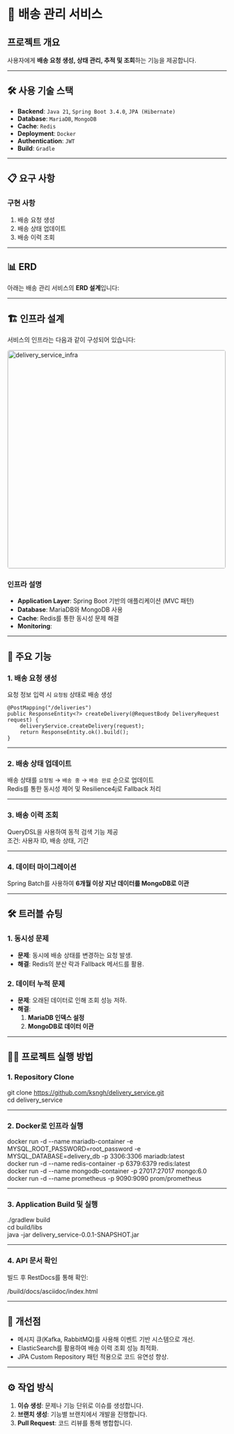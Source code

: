 # 🚚 **배송 관리 서비스**

## **프로젝트 개요**
사용자에게 **배송 요청 생성, 상태 관리, 추적 및 조회**하는 기능을 제공합니다.  

---

## 🛠️ **사용 기술 스택**
- **Backend**: `Java 21`, `Spring Boot 3.4.0`, `JPA (Hibernate)`
- **Database**: `MariaDB`, `MongoDB`
- **Cache**: `Redis`
- **Deployment**: `Docker`
- **Authentication**: `JWT`
- **Build**: `Gradle`

---

## 📋 **요구 사항**

### **구현 사항**
1. 배송 요청 생성
2. 배송 상태 업데이트
3. 배송 이력 조회

---

## 📊 **ERD**

아래는 배송 관리 서비스의 **ERD 설계**입니다:

---

## 🏗️ **인프라 설계**

서비스의 인프라는 다음과 같이 구성되어 있습니다:  

<img src="https://github.com/user-attachments/assets/0d151989-e0cd-4f82-9318-28e9791e1043" alt="delivery_service_infra" style="border: 1px solid #ddd; border-radius: 5px; width: 500px;">

### **인프라 설명**
- **Application Layer**: Spring Boot 기반의 애플리케이션 (MVC 패턴)
- **Database**: MariaDB와 MongoDB 사용
- **Cache**: Redis를 통한 동시성 문제 해결
- **Monitoring**: 

---

## 🚀 **주요 기능**

### **1. 배송 요청 생성**
요청 정보 입력 시 `요청됨` 상태로 배송 생성  
```
@PostMapping("/deliveries")  
public ResponseEntity<?> createDelivery(@RequestBody DeliveryRequest request) {  
    deliveryService.createDelivery(request);  
    return ResponseEntity.ok().build();  
}
```

---

### **2. 배송 상태 업데이트**
배송 상태를 `요청됨` → `배송 중` → `배송 완료` 순으로 업데이트  
Redis를 통한 동시성 제어 및 Resilience4j로 Fallback 처리  

---

### **3. 배송 이력 조회**
QueryDSL을 사용하여 동적 검색 기능 제공  
조건: 사용자 ID, 배송 상태, 기간  

---

### **4. 데이터 마이그레이션**
Spring Batch를 사용하여 **6개월 이상 지난 데이터를 MongoDB로 이관**  

---

## 🛠️ **트러블 슈팅**

### **1. 동시성 문제**
- **문제**: 동시에 배송 상태를 변경하는 요청 발생.  
- **해결**: Redis의 분산 락과 Fallback 메서드를 활용.

### **2. 데이터 누적 문제**
- **문제**: 오래된 데이터로 인해 조회 성능 저하.  
- **해결**: 
  1. **MariaDB 인덱스 설정**  
  2. **MongoDB로 데이터 이관**  

---

## 🏃‍♂️ **프로젝트 실행 방법**

### **1. Repository Clone**
git clone https://github.com/ksngh/delivery_service.git  
cd delivery_service

---

### **2. Docker로 인프라 실행**
docker run -d --name mariadb-container -e MYSQL_ROOT_PASSWORD=root_password -e MYSQL_DATABASE=delivery_db -p 3306:3306 mariadb:latest  
docker run -d --name redis-container -p 6379:6379 redis:latest  
docker run -d --name mongodb-container -p 27017:27017 mongo:6.0  
docker run -d --name prometheus -p 9090:9090 prom/prometheus

---

### **3. Application Build 및 실행**
./gradlew build  
cd build/libs  
java -jar delivery_service-0.0.1-SNAPSHOT.jar

---

### **4. API 문서 확인**
빌드 후 RestDocs를 통해 확인:  

/build/docs/asciidoc/index.html

---

## 🧩 **개선점**
- 메시지 큐(Kafka, RabbitMQ)를 사용해 이벤트 기반 시스템으로 개선.
- ElasticSearch를 활용하여 배송 이력 조회 성능 최적화.
- JPA Custom Repository 패턴 적용으로 코드 유연성 향상.

---

## ⚙️ **작업 방식**
1. **이슈 생성**: 문제나 기능 단위로 이슈를 생성합니다.  
2. **브랜치 생성**: 기능별 브랜치에서 개발을 진행합니다.  
3. **Pull Request**: 코드 리뷰를 통해 병합합니다.
